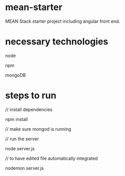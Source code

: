 mean-starter
============

MEAN Stack starter project including angular front end.

necessary technologies
======================

node

npm

mongoDB

steps to run
============

// install dependencies

npm install

// make sure mongod is running

// run the server

node server.js

// to have edited file automatically integrated

nodemon server.js
 
